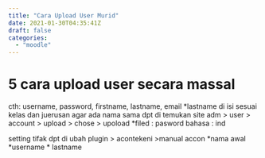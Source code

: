 ```yaml
---
title: "Cara Upload User Murid"
date: 2021-01-30T04:35:41Z
draft: false
categories:
  - "moodle"
---
```


# 5 cara upload user secara massal
cth:
username, password, firstname, lastname, email
*lastname di isi sesuai kelas dan juerusan agar ada nama sama dpt di temukan
site adm > user > account > upload > chose > upoload 
*filed : pasword
bahasa : ind

setting tifak dpt di ubah
plugin > acontekeni  >manual accon
*nama awal *username * lastname 
